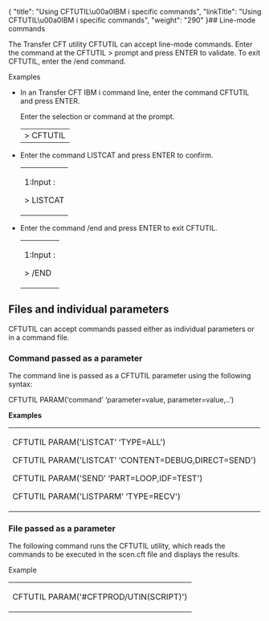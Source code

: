 {
    "title": "Using CFTUTIL\u00a0IBM i specific commands",
    "linkTitle": "Using CFTUTIL\u00a0IBM i specific commands",
    "weight": "290"
}## Line-mode commands

The Transfer CFT utility CFTUTIL can accept line-mode commands. Enter the command at the CFTUTIL &gt; prompt and press ENTER to validate. To exit CFTUTIL, enter the /end command.

Examples

-   In an Transfer CFT IBM i command line, enter the command CFTUTIL and press ENTER.

    Enter the selection or command at the prompt.

    <table cellspacing="0">   <col/>   <tbody>      <tr>         <td>&gt; CFTUTIL         </td>      </tr>   </tbody></table>

-   Enter the command LISTCAT and press ENTER to confirm.

    <table cellspacing="0">   <col/>   <tbody>      <tr>         <td>            <p>1:Input :</p>            <p>&gt; LISTCAT   </p>         </td>      </tr>   </tbody></table>

-   Enter the command /end and press ENTER to exit CFTUTIL.

    <table cellspacing="0">   <col/>   <tbody>      <tr>         <td>            <p>1:Input :</p>            <p>&gt; /END  </p>         </td>      </tr>   </tbody></table>

## Files and individual parameters

CFTUTIL can accept commands passed either as individual parameters or in a command file.

### Command passed as a parameter

The command line is passed as a CFTUTIL parameter using the following syntax:

CFTUTIL PARAM(‘command’ ‘parameter=value, parameter=value,..’)

**Examples**

<table cellspacing="0">
   <col/>
   <tbody>
      <tr>
         <td>
            <p>CFTUTIL PARAM('LISTCAT’ ‘TYPE=ALL')</p>CFTUTIL PARAM('LISTCAT’ ‘CONTENT=DEBUG,DIRECT=SEND')            <p>CFTUTIL PARAM('SEND’ ‘PART=LOOP,IDF=TEST')</p>            <p>CFTUTIL PARAM('LISTPARM’ ‘TYPE=RECV')</p>         </td>
      </tr>
   </tbody>
</table>

### File passed as a parameter

The following command runs the CFTUTIL utility, which reads the commands to be executed in the scen.cft file and displays the results.

Example

<table cellspacing="0">
   <col/>
   <tbody>
      <tr>
         <td>
            <p>CFTUTIL PARAM('#CFTPROD/UTIN(SCRIPT)')</p>
         </td>
      </tr>
   </tbody>
</table>
